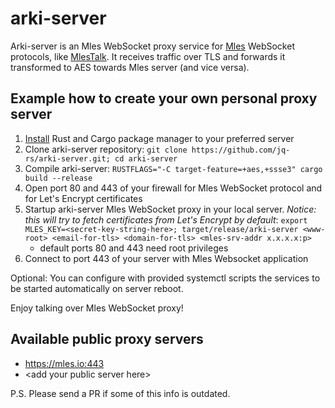 # arki-server

Arki-server is an Mles WebSocket proxy service for [Mles](https://github.com/jq-rs/mles-rs) WebSocket protocols, like [MlesTalk](https://mles.io/app.html). It receives traffic over TLS and forwards it transformed to AES towards Mles server (and vice versa).

## Example how to create your own personal proxy server

 1. [Install](https://www.rust-lang.org/tools/install) Rust and Cargo package manager to your preferred server
 2. Clone arki-server repository: `git clone https://github.com/jq-rs/arki-server.git; cd arki-server`
 3. Compile arki-server: `RUSTFLAGS="-C target-feature=+aes,+ssse3" cargo build --release`
 4. Open port 80 and 443 of your firewall for Mles WebSocket protocol and for Let's Encrypt certificates
 5. Startup arki-server Mles WebSocket proxy in your local server. *Notice: this will try to fetch certificates from Let's Encrypt by default*:  `export MLES_KEY=<secret-key-string-here>; target/release/arki-server <www-root> <email-for-tls> <domain-for-tls> <mles-srv-addr x.x.x.x:p>`
     - default ports 80 and 443 need root privileges
 6. Connect to port 443 of your server with Mles Websocket application
  
 Optional: You can configure with provided systemctl scripts the services to be started automatically on server reboot.
 
 Enjoy talking over Mles WebSocket proxy!
 
 ## Available public proxy servers
 
   * https://mles.io:443
   * \<add your public server here\>
 
 P.S. Please send a PR if some of this info is outdated.

